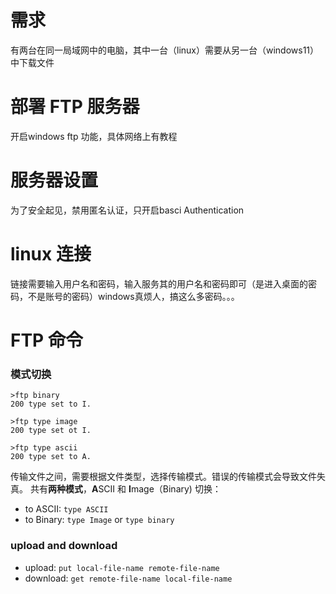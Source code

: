 # 需求
有两台在同一局域网中的电脑，其中一台（linux）需要从另一台（windows11）中下载文件

# 部署 FTP 服务器
开启windows ftp 功能，具体网络上有教程

# 服务器设置
为了安全起见，禁用匿名认证，只开启basci Authentication

# linux 连接
链接需要输入用户名和密码，输入服务其的用户名和密码即可（是进入桌面的密码，不是账号的密码）windows真烦人，搞这么多密码。。。
# FTP 命令
### 模式切换
``` ftp
>ftp binary
200 type set to I.

>ftp type image
200 type set ot I.

>ftp type ascii
200 type set to A.
```
传输文件之间，需要根据文件类型，选择传输模式。错误的传输模式会导致文件失真。
共有**两种模式**，**A**SCII 和 **I**mage（Binary)
切换：
- to ASCII: `type ASCII`
- to Binary: `type Image` or `type binary`

### upload and download
- upload: `put local-file-name remote-file-name`
- download: `get remote-file-name local-file-name`

